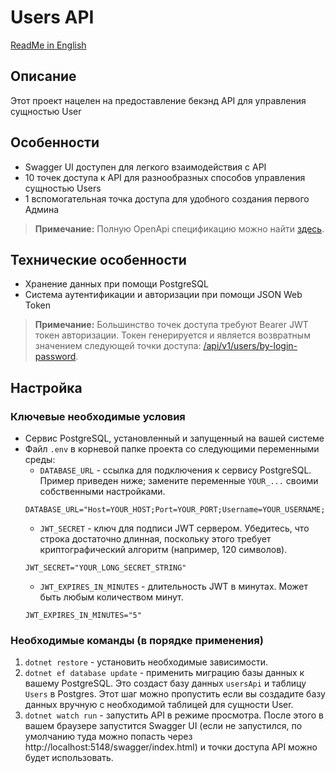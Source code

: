 # Users API

[ReadMe in English](README.md)

## Описание

Этот проект нацелен на предоставление бекэнд API для управления сущностью User

## Особенности

- Swagger UI доступен для легкого взаимодействия с API
- 10 точек доступа к API для разнообразных способов управления сущностью Users
- 1 вспомогательная точка доступа для удобного создания первого Админа

>**Примечание:**
>Полную OpenApi спецификацию можно найти [здесь](./OPENAPI_spec.md).

## Технические особенности

- Хранение данных при помощи PostgreSQL
- Система аутентификации и авторизации при помощи JSON Web Token

>**Примечание:**
>Большинство точек доступа требуют Bearer JWT токен авторизации. Токен генерируется и является возвратным значением следующей точки доступа: [/api/v1/users/by-login-password](./OPENAPI_spec.md#postapiv1usersby-login-password).

## Настройка

### Ключевые необходимые условия

- Сервис PostgreSQL, установленный и запущенный на вашей системе
- Файл ```.env``` в корневой папке проекта со следующими переменными среды:
    - ```DATABASE_URL``` - ссылка для подключения к сервису PostgreSQL. Пример приведен ниже; замените переменные ```YOUR_...``` своими собственными настройками.
    ```
    DATABASE_URL="Host=YOUR_HOST;Port=YOUR_PORT;Username=YOUR_USERNAME;Password=YOUR_PASSWORD;Database=usersApi"
    ```
    - ```JWT_SECRET``` - ключ для подписи JWT сервером. Убедитесь, что строка достаточно длинная, поскольку этого требует криптографический алгоритм (например, 120 символов).
    ```
    JWT_SECRET="YOUR_LONG_SECRET_STRING"
    ```
    - ```JWT_EXPIRES_IN_MINUTES``` - длительность JWT в минутах. Может быть любым количеством минут.
    ```
    JWT_EXPIRES_IN_MINUTES="5"
    ```

### Необходимые команды (в порядке применения)

1. ```dotnet restore``` - установить необходимые зависимости.
2. ```dotnet ef database update``` - применить миграцию базы данных к вашему PostgreSQL. Это создаст базу данных ```usersApi``` и таблицу ```Users``` в Postgres. Этот шаг можно пропустить если вы создадите базу данных вручную с необходимой таблицей для сущности User.
3. ```dotnet watch run``` - запустить API в режиме просмотра. После этого в вашем браузере запустится Swagger UI (если не запустился, по умолчанию туда можно попасть через http://localhost:5148/swagger/index.html) и точки доступа API можно будет использовать.